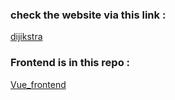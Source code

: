 ### check the website via this link : 
[dijikstra](https://dijikstra.netlify.app/)


### Frontend is in this repo : 
[Vue_frontend](https://github.com/MedHK008/dijikstra_project)